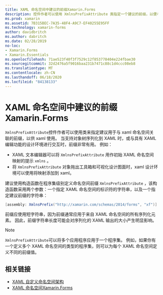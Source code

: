 ```yaml
---
title: XAML 命名空间中建议的前缀Xamarin.Forms
description: 控件作者可以使用 XmlnsPrefixAttribute 类指定一个建议的前缀，以便与 xaml 命名空间关联，以供 XAML 使用。
ms.prod: xamarin
ms.assetid: 7B315BEC-7A35-48F4-A9C7-EF40255E95FF
ms.technology: xamarin-forms
author: davidbritch
ms.author: dabritch
ms.date: 02/28/2019
no-loc:
- Xamarin.Forms
- Xamarin.Essentials
ms.openlocfilehash: 71ae523f40f3f7529c12f853778404e224fbae30
ms.sourcegitcommit: 32d2476a5f9016baa231b7471c88c1d4ccc08eb8
ms.translationtype: MT
ms.contentlocale: zh-CN
ms.lasthandoff: 06/18/2020
ms.locfileid: "84138133"
---
```

# <a name="xaml-namespace-recommended-prefixes-in-xamarinforms"></a>XAML 命名空间中建议的前缀Xamarin.Forms

`XmlnsPrefixAttribute`控件作者可以使用类来指定建议用于与 xaml 命名空间关联的前缀，以供 xaml 使用。 当支持对象树序列化到 XAML 时，或与具有 XAML 编辑功能的设计环境进行交互时，前缀非常有用。 例如：

- XAML 文本编辑器可以将 `XmlnsPrefixAttribute` 用作初始 XAML 命名空间映射的提示 `xmlns` 。
- 将 `XmlnsPrefixAttribute` 对象拖出工具箱和可视化设计图面时，xaml 设计环境可以使用将映射添加到 xaml。

建议使用构造函数在程序集级别定义命名空间前缀 `XmlnsPrefixAttribute` ，该构造函数采用两个参数：一个指定 XAML 命名空间的标识符的字符串，以及一个指定建议前缀的字符串：

```csharp
[assembly: XmlnsPrefix("http://xamarin.com/schemas/2014/forms", "xf")]
```

前缀应使用短字符串，因为前缀通常应用于来自 XAML 命名空间的所有序列化元素。 因此，前缀字符串长度可能会对序列化的 XAML 输出的大小产生明显影响。

> [!NOTE]
> `XmlnsPrefixAttribute`可以将多个应用程序应用于一个程序集。 例如，如果你有一个定义多个 XAML 命名空间的类型的程序集，则可以为每个 XAML 命名空间定义不同的前缀值。

## <a name="related-links"></a>相关链接

- [XAML 自定义命名空间架构](custom-namespace-schemas.md)
- [XAML 命名空间Xamarin.Forms](namespaces.md)
